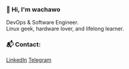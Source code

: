 <!-- markdownlint-capture -->
<!-- markdownlint-disable -->

<!-- markdownlint-restore -->
### 👋 Hi, I'm **wachawo**

DevOps & Software Engineer.<br />
Linux geek, hardware lover, and lifelong learner.

### 📬 Contact: 
[LinkedIn](https://www.linkedin.com/in/wachawo/) [Telegram](https://t.me/wachawo)
